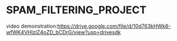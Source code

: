 # SPAM_FILTERING_PROJECT
video demonstration:https://drive.google.com/file/d/10d763kHWk6-wfWK4VHlzlZ4oZD_bCDrG/view?usp=drivesdk
